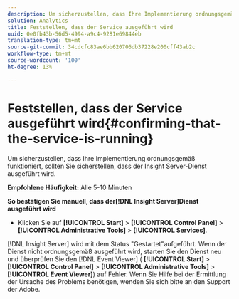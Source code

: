 ```yaml
---
description: Um sicherzustellen, dass Ihre Implementierung ordnungsgemäß funktioniert, sollten Sie sicherstellen, dass der Insight Server-Dienst ausgeführt wird.
solution: Analytics
title: Feststellen, dass der Service ausgeführt wird
uuid: 0e0fb43b-56d5-4994-a9c4-9281e69844eb
translation-type: tm+mt
source-git-commit: 34cdcfc83ae6bb620706db37228e200cff43ab2c
workflow-type: tm+mt
source-wordcount: '100'
ht-degree: 13%

---
```



# Feststellen, dass der Service ausgeführt wird{#confirming-that-the-service-is-running}

Um sicherzustellen, dass Ihre Implementierung ordnungsgemäß funktioniert, sollten Sie sicherstellen, dass der Insight Server-Dienst ausgeführt wird.

**Empfohlene Häufigkeit:** Alle 5-10 Minuten

**So bestätigen Sie manuell, dass der[!DNL Insight Server]Dienst ausgeführt wird**

* Klicken Sie auf **[!UICONTROL Start]** > **[!UICONTROL Control Panel]** > **[!UICONTROL Administrative Tools]** > **[!UICONTROL Services]**.

[!DNL Insight Server] wird mit dem Status &quot;Gestartet&quot;aufgeführt. Wenn der Dienst nicht ordnungsgemäß ausgeführt wird, starten Sie den Dienst neu und überprüfen Sie den [!DNL Event Viewer] ( **[!UICONTROL Start]** > **[!UICONTROL Control Panel]** > **[!UICONTROL Administrative Tools]** > **[!UICONTROL Event Viewer]**) auf Fehler. Wenn Sie Hilfe bei der Ermittlung der Ursache des Problems benötigen, wenden Sie sich bitte an den Support der Adobe.
